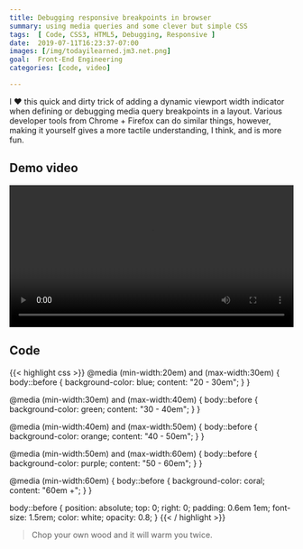 ```yaml
---
title: Debugging responsive breakpoints in browser
summary: using media queries and some clever but simple CSS
tags:  [ Code, CSS3, HTML5, Debugging, Responsive ]
date:  2019-07-11T16:23:37-07:00
images: [/img/todayilearned.jm3.net.png]
goal:  Front-End Engineering
categories: [code, video]

---
```


I ❤️  this quick and dirty trick of adding a dynamic viewport width
indicator when defining or debugging media query breakpoints in a
layout.  Various developer tools from Chrome + Firefox can do similar
things, however, making it yourself gives a more tactile understanding,
I think, and is more fun.

## Demo video

<video width="100%" controls autoplay>
  <source src="/mov/responsive-breakpoint-debugger.mp4" type="video/mp4">
  Your browser does not support the video tag lol
</video>

## Code

{{< highlight css >}}
@media (min-width:20em) and (max-width:30em) {
  body::before {
    background-color: blue;
    content: "20 - 30em";
  }
}

@media (min-width:30em) and (max-width:40em) {
  body::before {
    background-color: green;
    content: "30 - 40em";
  }
}


@media (min-width:40em) and (max-width:50em) {
  body::before {
    background-color: orange;
    content: "40 - 50em";
  }
}

@media (min-width:50em) and (max-width:60em) {
  body::before {
    background-color: purple;
    content: "50 - 60em";
  }
}

@media (min-width:60em) {
  body::before {
    background-color: coral;
    content: "60em +";
  }
}

body::before {
  position: absolute;
  top: 0;
  right: 0;
  padding: 0.6em 1em;
  font-size: 1.5rem;
  color: white;
  opacity: 0.8;
}
{{< / highlight >}}

> Chop your own wood and it will warm you twice.

[css-block]: https://github.com/jm3/pomo/blob/master/assets/layout.scss#L10-L54
[pomo]: /projects/pomodoro/
